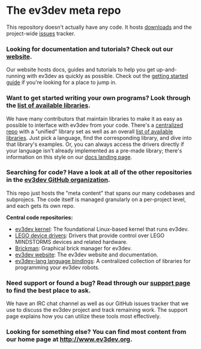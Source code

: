 The ev3dev meta repo
====================

This repository doesn't actually have any code. It hosts [downloads](https://github.com/ev3dev/ev3dev/releases) and the project-wide  [issues](https://github.com/ev3dev/ev3dev/issues) tracker.

### Looking for documentation and tutorials? Check out our [website](http://www.ev3dev.org).

Our website hosts docs, guides and tutorials to help you get up-and-running with ev3dev as quickly as possible. Check out the [getting started guide](http://www.ev3dev.org/docs/getting-started/) if you're looking for a place to jump in.

### Want to get started writing your own programs? Look through the [list of available libraries](http://www.ev3dev.org/docs/libraries/).

We have many contributors that maintain libraries to make it as easy as possible to interface with ev3dev from your code. There's a [centralized repo](https://github.com/ev3dev/ev3dev-lang) with a "unified" library set as well as an overall [list of available libraries](http://www.ev3dev.org/docs/libraries/). Just pick a language, find the corresponding library, and dive into that library's examples. Or, you can always access the drivers directly if your language isn't already implemented as a pre-made library; there's  information on this style on our [docs landing page](http://www.ev3dev.org/docs/).

### Searching for code? Have a look at all of the other repositories in the [ev3dev GitHub organization](https://github.com/ev3dev).

This repo just hosts the "meta content" that spans our many codebases and subprojecs. The code itself is managed granularly on a per-project level, and each gets its own repo.

**Central code repositories:**
- [ev3dev kernel](https://github.com/ev3dev/ev3-kernel): The foundational Linux-based kernel that runs ev3dev.
- [LEGO device drivers](https://github.com/ev3dev/lego-linux-drivers): Drivers that provide control over LEGO MINDSTORMS devices and related hardware.
- [Brickman](https://github.com/ev3dev/brickman): Graphical brick manager for ev3dev.
- [ev3dev website](https://github.com/ev3dev/ev3dev.github.io): The ev3dev website and documentation.
- [ev3dev-lang language bindings](https://github.com/ev3dev/ev3dev-lang): A centralized collection of libraries for programming your ev3dev robots.

### Need support or found a bug? Read through our [support page](http://www.ev3dev.org/support/) to find the best place to ask.

We have an IRC chat channel as well as our GitHub issues tracker that we use to discuss the ev3dev project and track remaining work. The support page explains how you can utilize these tools most effectively.

### Looking for something else? You can find most content from our home page at <http://www.ev3dev.org>.
